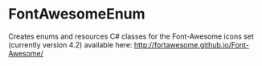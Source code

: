 # FontAwesomeEnum
Creates enums and resources C# classes for the Font-Awesome icons set (currently version 4.2) available here: http://fortawesome.github.io/Font-Awesome/
